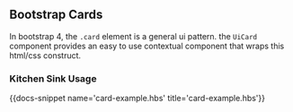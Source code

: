 ## Bootstrap Cards

In bootstrap 4, the `.card` element is a general ui pattern. the `UiCard` component provides an easy to use 
contextual component that wraps this html/css construct.

### Kitchen Sink Usage
{{docs-snippet name='card-example.hbs' title='card-example.hbs'}}

